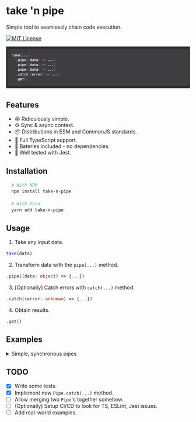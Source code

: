 # take 'n pipe

Simple tool to seamlessly chain code execution.

[![MIT License](https://img.shields.io/badge/License-MIT-green.svg)](https://choosealicense.com/licenses/mit/)

![Code sample](./assets/hero-image.png)

## Features

- 😝 Ridiculously simple.
- ⚙️ Sync & async context.
- 📦 Distributions in ESM and CommonJS standards.
- 📘 Full TypeScript support.
- 🔋 Bateries included - no dependencies.
- 🧪 Well tested with Jest.

## Installation

```bash
  # With NPM
  npm install take-n-pipe

  # With Yarn
  yarn add take-n-pipe
```

## Usage

1. Take any input data.

```ts
take(data)
```

2. Transform data with the `pipe(...)` method.

```ts
.pipe((data: object) => {...})
```

3. [Optionally] Catch errors with `catch(...)` method.

```ts
.catch((error: unknown) => {...})
```

4. Obtain results.

```
.get()
```

## Examples

<details>
<summary>Simple, synchronous pipes</summary>

https://github.com/IdkMan2/take-n-pipe/blob/2787121d24a90a57f47560c727849df37ab4d793/tests/examples/sync-pipes.ts#L1-L46
</details>

## TODO

- [X] Write some tests.
- [X] Implement new `Pipe.catch(...)` method.
- [ ] Allow merging two `Pipe`'s together somehow.
- [ ] (Optionally) Setup CI/CD to look for TS, ESLint, Jest issues.
- [ ] Add real-world examples.

